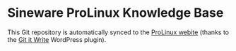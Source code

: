 # Sineware ProLinux Knowledge Base

This Git repository is automatically synced to the [ProLinux webite](https://prolinux.io/documentation) (thanks to the [Git it Write](https://github.com/vaakash/git-it-write) WordPress plugin). 

